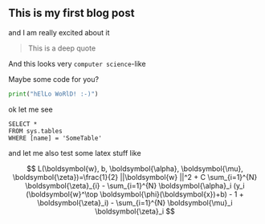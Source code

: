 ## This is my first blog post

and I am really excited about it

> This is a deep quote

And this looks very `computer science`-like

Maybe some code for you?

```python
print("hElLo WoRlD! :-)")
```

ok let me see

 ```tsql
 SELECT *
 FROM sys.tables
 WHERE [name] = 'SomeTable'
 ```
 
 and let me also test some latex stuff like
 
 $$ L(\boldsymbol{w}, b, \boldsymbol{\alpha}, \boldsymbol{\mu}, \boldsymbol{\zeta})=\frac{1}{2} ||\boldsymbol{w} ||^2 + C \sum_{i=1}^{N} \boldsymbol{\zeta}_{i} - \sum_{i=1}^{N} \boldsymbol{\alpha}_i (y_i (\boldsymbol{w}^\top \boldsymbol{\phi}(\boldsymbol{x})+b) - 1 + \boldsymbol{\zeta}_i) - \sum_{i=1}^{N} \boldsymbol{\mu}_i \boldsymbol{\zeta}_i $$
